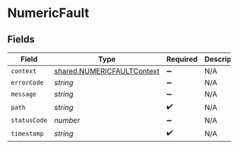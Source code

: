 # NumericFault


## Fields

| Field                                                                           | Type                                                                            | Required                                                                        | Description                                                                     |
| ------------------------------------------------------------------------------- | ------------------------------------------------------------------------------- | ------------------------------------------------------------------------------- | ------------------------------------------------------------------------------- |
| `context`                                                                       | [shared.NUMERICFAULTContext](../../../sdk/models/shared/numericfaultcontext.md) | :heavy_minus_sign:                                                              | N/A                                                                             |
| `errorCode`                                                                     | *string*                                                                        | :heavy_minus_sign:                                                              | N/A                                                                             |
| `message`                                                                       | *string*                                                                        | :heavy_minus_sign:                                                              | N/A                                                                             |
| `path`                                                                          | *string*                                                                        | :heavy_check_mark:                                                              | N/A                                                                             |
| `statusCode`                                                                    | *number*                                                                        | :heavy_minus_sign:                                                              | N/A                                                                             |
| `timestamp`                                                                     | *string*                                                                        | :heavy_check_mark:                                                              | N/A                                                                             |